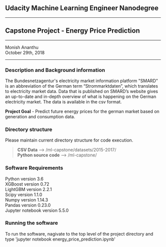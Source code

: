 ## Udacity Machine Learning Engineer Nanodegree
*****

## Capstone Project - Energy Price Prediction
*****
Monish Ananthu <br>
October 29th, 2018
*****
### Description and Background information

The Bundesnetzagentur's electricity market information platform "SMARD" is an abbreviation of the German
term “Strommarktdaten”, which translates to electricity market data. Data that is published on SMARD’s website
gives an up-to-date and in-depth overview of what is happening on the German electricity market. The data is 
available in the csv format. 

**Project Goal** - Predict future energy prices for the german market based on generation and consumption data.

### Directory structure

Please maintain current directory structure for code execution.
> __CSV Data__ --> /ml-capstone/datasets/2015-2017/<br>
> __Python source code__ --> /ml-capstone/

### Software Requirements
Python version 3.6<br>
XGBoost version 0.72<br>
LightGBM version 2.2.1<br>
Scipy version 1.1.0<br>
Numpy version 1.14.3<br>
Pandas version 0.23.0<br>
Jupyter notebook version 5.5.0<br>

### Running the software
To run the software, nagivate to the top level of the project directory and type
'jupyter notebook energy_price_prediction.ipynb'
